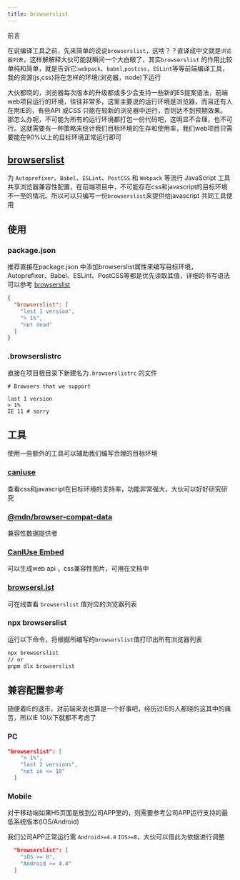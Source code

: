 ```yaml
---
title: browserslist
---
```


前言

在说编译工具之前，先来简单的说说`browserslist`，这啥？？直译成中文就是`浏览器列表`，这样解解释大伙可能就瞬间一个大白眼了，其实`browserslist` 的作用比较单纯和简单，就是告诉它:`webpack`、`babel`,`postcss`，`ESLint`等等前端编译工具，我的资源(js,css)将在怎样的环境(浏览器，node)下运行

大伙都晓的，浏览器每次版本的升级都或多少会支持一些新的ES提案语法，前端web项目运行的环境，往往非常多，这里主要说的运行环境是浏览器，而且还有人在用IE的，有些API 或CSS 只能在较新的浏览器中运行，否则达不到预期效果。那怎么办呢，不可能为所有的运行环境都打包一份代码吧，这明显不合理，也不可行。这就需要有一种策略来统计我们目标环境的生存和使用率，我们web项目只需要能在90%以上的目标环境正常运行即可

## [browserslist](https://github.com/browserslist/browserslist)
为 `Autoprefixer`、`Babel`、`ESLint`、`PostCSS` 和 `Webpack` 等流行 JavaScript 工具共享浏览器兼容性配置，在前端项目中，不可能存在css和javascript的目标环境不一至的情况。所以可以只编写一份`browserslist`来提供给javascript 共同工具使用

## 使用

### package.json

推荐直接在package.json 中添加browserslist属性来编写目标环境，Autoprefixer、Babel、ESLint、PostCSS等都是优先读取其值，详细的书写语法可以参考 [browserslist](https://github.com/browserslist/browserslist)
```json
{
  "browserslist": [
    "last 1 version",
    "> 1%",
    "not dead"
  ]
}
```

### .browserslistrc

直接在项目根目录下新建名为`.browserslistrc` 的文件

```
# Browsers that we support

last 1 version
> 1%
IE 11 # sorry
```

## 工具

使用一些额外的工具可以辅助我们编写合理的目标环境

### [caniuse](https://caniuse.com/)

查看css和javascript在目标环境的支持率，功能非常强大，大伙可以好好研究研究

### [@mdn/browser-compat-data](https://github.com/mdn/browser-compat-data)
兼容性数据提供者

### [CanIUse Embed](https://caniuse.bitsofco.de/#how-to-use)
可以生成web api ，css兼容性图片，可用在文档中

### [browsersl.ist](https://browsersl.ist/)

可在线查看 `browserslist` 值对应的浏览器列表

### npx browserslist
运行以下命令，将根据所编写的`browserslist`值打印出所有浏览器列表

```bash
npx browserslist
// or
pnpm dlx browserslist
```

## 兼容配置参考

随便着IE的退市，对前端来说也算是一个好事吧，经历过IE的人都晓的这其中的痛苦，所以IE 10以下就都不考虑了

### PC
```json
"browserslist": [
    "> 1%",
    "last 2 versions",
    "not ie <= 10"
  ]
```

### Mobile

对于移动端如果H5页面是放到公司APP里的，则需要参考公司APP运行支持的最低系统版本(IOS/Android)

我们公司APP正常运行需 `Android>=4.4` `IOS>=8`，大伙可以借此为依据进行调整
```json
  "browserslist": [
    "iOS >= 8",
    "Android >= 4.4"
  ]
```
